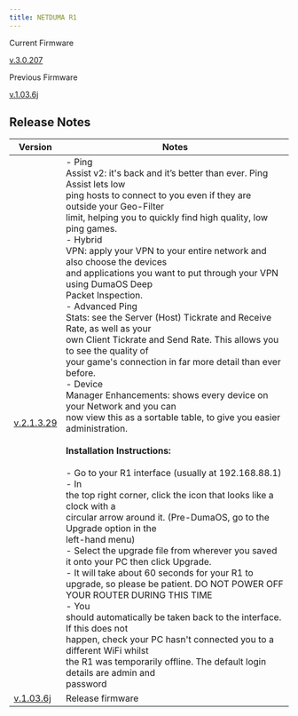 ```yaml
---
title: NETDUMA R1
---
```


Current Firmware

[v.3.0.207](https://www.dropbox.com/s/8z4kcynmo3glplp/DumaOS-R1-3.0.207.sig?dl=0)

Previous Firmware

[v.1.03.6j](https://www.dropbox.com/s/701ezvt4qmezdgu/R1-v-1-03-6j.sig?dl=0)

## Release Notes

| **Version**                                                                      | **Notes**                                                                                                                                                                                                                                                                                                                                                                                                                                                                                                                                                                                                                                                                                                                                                                                                                                                                                                                                                                                                                                                                                                                                                                                                                                                                                                                                                                                                                                                                                                                                                                                                                         |
| -------------------------------------------------------------------------------- | --------------------------------------------------------------------------------------------------------------------------------------------------------------------------------------------------------------------------------------------------------------------------------------------------------------------------------------------------------------------------------------------------------------------------------------------------------------------------------------------------------------------------------------------------------------------------------------------------------------------------------------------------------------------------------------------------------------------------------------------------------------------------------------------------------------------------------------------------------------------------------------------------------------------------------------------------------------------------------------------------------------------------------------------------------------------------------------------------------------------------------------------------------------------------------------------------------------------------------------------------------------------------------------------------------------------------------------------------------------------------------------------------------------------------------------------------------------------------------------------------------------------------------------------------------------------------------------------------------------------------------- |
| [v.2.1.3.29](https://www.dropbox.com/s/bzep9jc2b8wzgrh/dumaos-2.1.3.29.sig?dl=0) | - Ping<br>   Assist v2: it's back and it’s better than ever. Ping Assist lets low <br>  ping hosts to connect to you even if they are outside your Geo-Filter <br>  limit, helping you to quickly find high quality, low ping games.<br>- Hybrid<br>   VPN: apply your VPN to your entire network and also choose the devices <br>  and applications you want to put through your VPN using DumaOS Deep <br>  Packet Inspection.<br>- Advanced Ping <br>  Stats: see the Server (Host) Tickrate and Receive Rate, as well as your <br>  own Client Tickrate and Send Rate. This allows you to see the quality of<br>   your game's connection in far more detail than ever before.<br>- Device<br>   Manager Enhancements: shows every device on your Network and you can <br>  now view this as a sortable table, to give you easier administration.<br><br>**Installation Instructions:**<br><br>- Go to your R1 interface (usually at 192.168.88.1)<br>- In<br>   the top right corner, click the icon that looks like a clock with a <br>  circular arrow around it. (Pre-DumaOS, go to the Upgrade option in the <br>  left-hand menu)<br>- Select the upgrade file from wherever you saved it onto your PC then click Upgrade.<br>- It will take about 60 seconds for your R1 to upgrade, so please be patient. DO NOT POWER OFF YOUR ROUTER DURING THIS TIME<br>- You<br>   should automatically be taken back to the interface. If this does not <br>  happen, check your PC hasn't connected you to a different WiFi whilst <br>  the R1 was temporarily offline. The default login details are admin and <br>  password |
| [v.1.03.6j](https://www.dropbox.com/s/701ezvt4qmezdgu/R1-v-1-03-6j.sig?dl=0)     | Release firmware                                                                                                                                                                                                                                                                                                                                                                                                                                                                                                                                                                                                                                                                                                                                                                                                                                                                                                                                                                                                                                                                                                                                                                                                                                                                                                                                                                                                                                                                                                                                                                                                                  |
